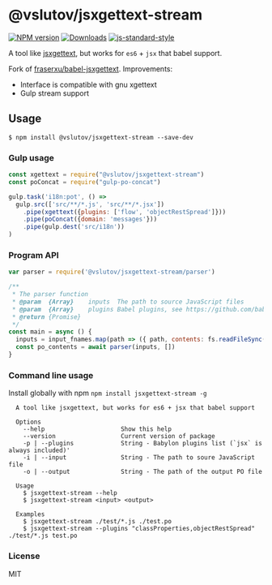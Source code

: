 # @vslutov/jsxgettext-stream

[![NPM version][npm-image]][npm-url]
[![Downloads][downloads-image]][downloads-url]
[![js-standard-style][standard-image]][standard-url]


A tool like [jsxgettext](https://www.npmjs.com/package/jsxgettext), but works for `es6` + `jsx` that babel support.

Fork of [fraserxu/babel-jsxgettext](https://github.com/fraserxu/babel-jsxgettext). Improvements:
- Interface is compatible with gnu xgettext
- Gulp stream support

## Usage

```
$ npm install @vslutov/jsxgettext-stream --save-dev
```

### Gulp usage

```JavaScript
const xgettext = require("@vslutov/jsxgettext-stream")
const poConcat = require("gulp-po-concat")

gulp.task('i18n:pot', () =>
  gulp.src(['src/**/*.js', 'src/**/*.jsx'])
    .pipe(xgettext({plugins: ['flow', 'objectRestSpread']}))
    .pipe(poConcat({domain: 'messages'}))
    .pipe(gulp.dest('src/i18n'))
)
```

### Program API

```JavaScript
var parser = require('@vslutov/jsxgettext-stream/parser')

/**
 * The parser function
 * @param  {Array}    inputs  The path to source JavaScript files
 * @param  {Array}    plugins Babel plugins, see https://github.com/babel/babel/tree/master/packages/babylon
 * @return {Promise}
 */
const main = async () {
  inputs = input_fnames.map(path => ({ path, contents: fs.readFileSync(path) }))
  const po_contents = await parser(inputs, [])
}
```


### Command line usage

Install globally with npm `npm install jsxgettext-stream -g`

```
  A tool like jsxgettext, but works for es6 + jsx that babel support

  Options
    --help                     Show this help
    --version                  Current version of package
    -p | --plugins             String - Babylon plugins list (`jsx` is always included)'
    -i | --input               String - The path to soure JavaScript file
    -o | --output              String - The path of the output PO file

  Usage
    $ jsxgettext-stream --help
    $ jsxgettext-stream <input> <output>

  Examples
    $ jsxgettext-stream ./test/*.js ./test.po
    $ jsxgettext-stream --plugins "classProperties,objectRestSpread" ./test/*.js test.po
```

### License
MIT

[npm-image]: https://img.shields.io/npm/v/@vslutov/jsxgettext-stream.svg?style=flat-square
[npm-url]: https://npmjs.org/package/@vslutov/jsxgettext-stream
[downloads-image]: http://img.shields.io/npm/dm/@vslutov/jsxgettext-stream.svg?style=flat-square
[downloads-url]: https://npmjs.org/package/@vslutov/jsxgettext-stream
[standard-image]: https://img.shields.io/badge/code%20style-standard-brightgreen.svg?style=flat-square
[standard-url]: https://github.com/feross/standard
